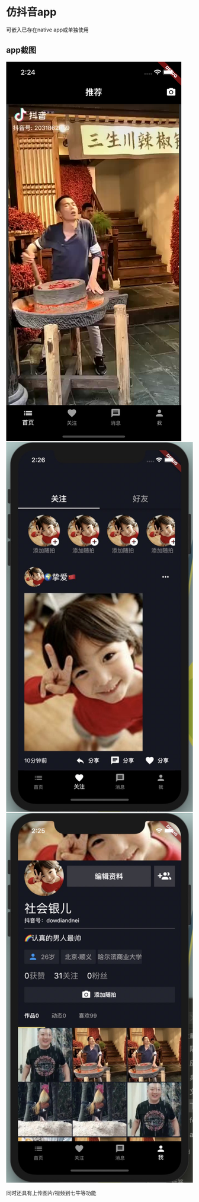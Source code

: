 # 仿抖音app

可嵌入已存在native app或单独使用

## app截图
<img src="./assets/ScreenShotMain.png" />
<img src="./assets/ScreenShotFollow.png" />
<img src="./assets/ScreenShotMine.png" />

同时还具有上传图片/视频到七牛等功能
